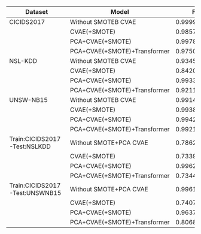| Dataset                       | Model                              | F1           | ROC          | ACC          | Precision    | Recall       | FPR         |
|-------------------------------|------------------------------------|--------------|--------------|--------------|--------------|--------------|-------------|
| CICIDS2017                    | Without SMOTEB CVAE                | 0.999912943  | 0.999935536  | 0.999867601  | 0.999938663  | 0.999887225  | 0.000112775 |
|                               | CVAE(+SMOTE)                       | 0.985719512  | 0.980409685  | 0.982243977  | 0.972340598  | 0.999471738  | 0.000528262 |
|                               | PCA+CVAE(+SMOTE)                   | 0.997821347  | 0.997942069  | 0.997210856  | 0.995655683  | 0.999996453  | 0.000003547 |
|                               | PCA+CVAE(+SMOTE)+Transformer       | 0.975085869  | 0.994656608  | 0.987737978  | 0.958276282  | 0.992495716  | 0.00752398  |
| NSL-KDD                       | Without SMOTEB CVAE                | 0.934587682  | 0.99069715   | 0.940075411  | 0.982082175  | 0.891475042  | 0.108524958 |
|                               | CVAE(+SMOTE)                       | 0.842026714  | 0.994910883  | 0.862630589  | 0.999114574  | 0.727624452  | 0.272375548 |
|                               | PCA+CVAE(+SMOTE)                   | 0.993367311  | 0.997123778  | 0.993603555  | 0.989292171  | 0.997476164  | 0.002523836 |
|                               | PCA+CVAE(+SMOTE)+Transformer       | 0.92116061   | 0.979400277  | 0.927551845  | 0.964702271  | 0.881379697  | 0.035297729 |
| UNSW-NB15                     | Without SMOTEB CVAE                | 0.991452078  | 0.997876111  | 0.993790748  | 0.983049052  | 1            | 0.016950948 |
|                               | CVAE(+SMOTE)                       | 0.993843372  | 0.998860333  | 0.994898505  | 0.987762088  | 1            | 0.012237912 |
|                               | PCA+CVAE(+SMOTE)                   | 0.994290548  | 0.996288316  | 0.992665321  | 0.990550138  | 0.998059312  | 0.009449862 |
|                               | PCA+CVAE(+SMOTE)+Transformer       | 0.992126828  | 0.996605653  | 0.99429525   | 0.986158433  | 0.998167906  | 0.013841567 |
| Train:CICIDS2017-Test:NSLKDD  | Without SMOTE+PCA CVAE             | 0.786263037  | 0.644645708  | 0.672092148  | 0.673820673  | 0.943749127  | 0.056250873 |
|                               | CVAE(+SMOTE)                       | 0.733934809  | 0.695906937  | 0.665883666  | 0.609744999  | 0.921652348  | 0.078347652 |
|                               | PCA+CVAE(+SMOTE)                   | 0.996224756  | 0.99996482   | 0.99621045   | 0.99247791   | 1            | 0           |
|                               | PCA+CVAE(+SMOTE)+Transformer       | 0.734477664  | 0.662401673  | 0.645469411  | 0.587084544  | 0.980688868  | 0.019311132 |
| Train:CICIDS2017-Test:UNSWNB15| Without SMOTE+PCA CVAE             | 0.996180493  | 0.998154375  | 0.996310187  | 0.992390052  | 1            | 0           |
|                               | CVAE(+SMOTE)                       | 0.740740907  | 0.34039581   | 0.588235504  | 0.588235504  | 1            | 0           |
|                               | PCA+CVAE(+SMOTE)                   | 0.963758708  | 0.954104799  | 0.95265705   | 0.943413675  | 0.985000577  | 0.014999423 |
|                               | PCA+CVAE(+SMOTE)+Transformer       | 0.806898782  | 0.470349403  | 0.705747207  | 0.69487139   | 0.96199134   | 0.03800866  |
